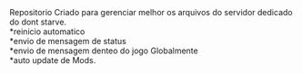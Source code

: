 <div>
Repositorio Criado para gerenciar melhor os arquivos do servidor dedicado do dont starve.
  </div>
 <div>
*reinicio automatico
  <br>
*envio de mensagem de status
  <br>
*envio de mensagem denteo do jogo Globalmente
  <br>
*auto update de Mods.
</div>
